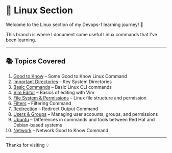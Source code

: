 # 🐧 Linux Section

Welcome to the Linux section of my Devops-1 learning journey! 🚀

This branch is where I document some useful Linux commands that I’ve been learning.

---

## 📚 Topics Covered

1. [Good to Know](./0_Good-to-Know.md) – Some Good to Know Linux Command
2. [Important Directories](./1_Important%20Directory.md) – Key System Directories
3. [Basic Commands](./2_Basic-Command.md) – Basic Linux CLI commands
4. [Vim Editor](./3_Vim-Editor.md) – Basics of editing with Vim
5. [File System & Permissions](./4_File-System-Permission.md) – Linux file structure and permission
6. [Filters](./5_Filter.md) – Filtering Command
7. [Redirection](./6_Redirection.md) – Redirect Output Command 
8. [Users & Groups](./7_Users-Groups.md) – Managing user accounts, groups, and permissions
9. [Ubuntu](./8_Ubuntu.md) – Differences in commands and tools between Red Hat and Debian-based systems
10. [Network](./9_Network-Command.md) – Network Good to Know Command

---
Thanks for visiting 💡
